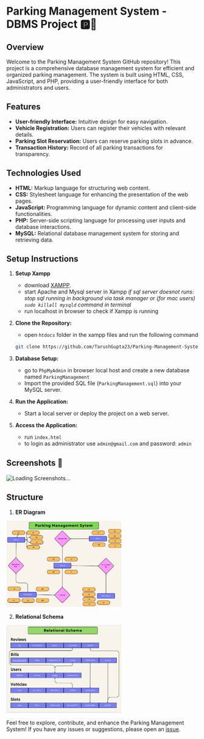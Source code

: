 # Parking Management System - DBMS Project 🅿️🚗

## Overview

Welcome to the Parking Management System GitHub repository! This project is a comprehensive database management system for efficient and organized parking management. The system is built using HTML, CSS, JavaScript, and PHP, providing a user-friendly interface for both administrators and users.

## Features

- **User-friendly Interface:** Intuitive design for easy navigation.
- **Vehicle Registration:** Users can register their vehicles with relevant details.
- **Parking Slot Reservation:** Users can reserve parking slots in advance.
- **Transaction History:** Record of all parking transactions for transparency.

## Technologies Used

- **HTML:** Markup language for structuring web content.
- **CSS:** Stylesheet language for enhancing the presentation of the web pages.
- **JavaScript:** Programming language for dynamic content and client-side functionalities.
- **PHP:** Server-side scripting language for processing user inputs and database interactions.
- **MySQL:** Relational database management system for storing and retrieving data.

## Setup Instructions

1. **Setup Xampp**
    - download [XAMPP](https://www.apachefriends.org/download.html).
    - start Apache and Mysql server in Xampp *if sql server doesnot runs: stop sql running in background via task manager or (for mac users) `sudo killall mysqld` command in terminal*
    - run localhost in browser to check if Xampp is running

2. **Clone the Repository:**
    - open `htdocs` folder in the xampp files and run the following command
    ```bash
    git clone https://github.com/TarushGupta23/Parking-Management-System
    ```

3. **Database Setup:**
    - go to `PhpMyAdmin` in browser local host and create a new database named `ParkingManagement`
    - Import the provided SQL file (`ParkingManagement.sql`) into your MySQL server.

4. **Run the Application:**
    - Start a local server or deploy the project on a web server.

5. **Access the Application:**
    - run `index.html`
    - to login as administrator use `admin@gmail.com` and password: `admin`


## Screenshots 📸

<img align="center" alt="Loading Screenshots..." width="70%" src="https://github.com/TarushGupta23/storage/blob/main/parkingManagementSystem_slider.gif" align="center">

## Structure

1. **ER Diagram**
  
  <img alt="Loading Screenshots..." width="60%" src="https://github.com/TarushGupta23/storage/blob/main/parkingManagementSystem_ER.jpeg">
   
2. **Relational Schema**
  
  <img alt="Loading Screenshots..." width="60%" src="https://github.com/TarushGupta23/storage/blob/main/parkingManagementSystem_relational.jpeg">

Feel free to explore, contribute, and enhance the Parking Management System! If you have any issues or suggestions, please open an [issue](https://github.com/TarushGupta23/Parking-Management-System/issues).
